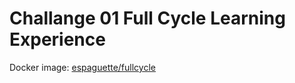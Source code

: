 # Challange 01 Full Cycle Learning Experience

Docker image: [espaguette/fullcycle]

[espaguette/fullcycle]: <https://hub.docker.com/r/espaguette/fullcycle>